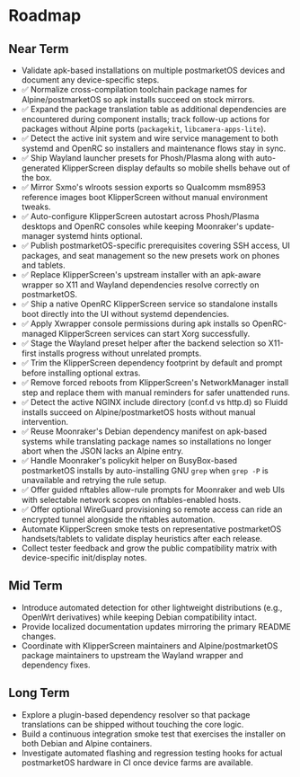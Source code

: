 # Roadmap

## Near Term
- Validate apk-based installations on multiple postmarketOS devices and document any device-specific steps.
- ✅ Normalize cross-compilation toolchain package names for Alpine/postmarketOS so apk installs succeed on stock mirrors.
- ✅ Expand the package translation table as additional dependencies are encountered during component installs; track follow-up actions for packages without Alpine ports (`packagekit`, `libcamera-apps-lite`).
- ✅ Detect the active init system and wire service management to both systemd and OpenRC so installers and maintenance flows stay in sync.
- ✅ Ship Wayland launcher presets for Phosh/Plasma along with auto-generated KlipperScreen display defaults so mobile shells behave out of the box.
- ✅ Mirror Sxmo's wlroots session exports so Qualcomm msm8953 reference images boot KlipperScreen without manual environment tweaks.
- ✅ Auto-configure KlipperScreen autostart across Phosh/Plasma desktops and OpenRC consoles while keeping Moonraker's update-manager systemd hints optional.
- ✅ Publish postmarketOS-specific prerequisites covering SSH access, UI packages, and seat management so the new presets work on phones and tablets.
- ✅ Replace KlipperScreen's upstream installer with an apk-aware wrapper so X11 and Wayland dependencies resolve correctly on postmarketOS.
- ✅ Ship a native OpenRC KlipperScreen service so standalone installs boot directly into the UI without systemd dependencies.
- ✅ Apply Xwrapper console permissions during apk installs so OpenRC-managed KlipperScreen services can start Xorg successfully.
- ✅ Stage the Wayland preset helper after the backend selection so X11-first installs progress without unrelated prompts.
- ✅ Trim the KlipperScreen dependency footprint by default and prompt before installing optional extras.
- ✅ Remove forced reboots from KlipperScreen's NetworkManager install step and replace them with manual reminders for safer unattended runs.
- ✅ Detect the active NGINX include directory (conf.d vs http.d) so Fluidd installs succeed on Alpine/postmarketOS hosts without manual intervention.
- ✅ Reuse Moonraker's Debian dependency manifest on apk-based systems while translating package names so installations no longer abort when the JSON lacks an Alpine entry.
- ✅ Handle Moonraker's policykit helper on BusyBox-based postmarketOS installs by auto-installing GNU `grep` when `grep -P` is unavailable and retrying the rule setup.
- ✅ Offer guided nftables allow-rule prompts for Moonraker and web UIs with selectable network scopes on nftables-enabled hosts.
- ✅ Offer optional WireGuard provisioning so remote access can ride an encrypted tunnel alongside the nftables automation.
- Automate KlipperScreen smoke tests on representative postmarketOS handsets/tablets to validate display heuristics after each release.
- Collect tester feedback and grow the public compatibility matrix with device-specific init/display notes.

## Mid Term
- Introduce automated detection for other lightweight distributions (e.g., OpenWrt derivatives) while keeping Debian compatibility intact.
- Provide localized documentation updates mirroring the primary README changes.
- Coordinate with KlipperScreen maintainers and Alpine/postmarketOS package maintainers to upstream the Wayland wrapper and dependency fixes.

## Long Term
- Explore a plugin-based dependency resolver so that package translations can be shipped without touching the core logic.
- Build a continuous integration smoke test that exercises the installer on both Debian and Alpine containers.
- Investigate automated flashing and regression testing hooks for actual postmarketOS hardware in CI once device farms are available.

